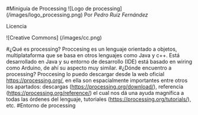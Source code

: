 #Miniguía de Processing
![Logo de processing] (/images/logo_processing.png)
Por *Pedro Ruiz Fernández*

Licencia

![Creative Commons] (/images/cc.png)

#¿Qué es processing?
Proccesing es un lenguaje orientado a objetos, multiplataforma que se basa en otros lenguajes como Java y c++. Está desarrollado en Java y su entorno de desarrollo (IDE) está basado en wiring como Arduino, de ahí su aspecto muy similar.
#¿Dónde encuentro a processing?
Proccesing lo puedo descargar desde la web oficial https://processing.org/, en ella son espacialmente importantes entre otros los apartados: descargas (https://processing.org/download/),  referencia (https://processing.org/reference/) el cual nos dá una ayuda magnífica a todas las órdenes del lenguaje, tutoriales (https://processing.org/tutorials/), etc. 
#Entorno de processing

